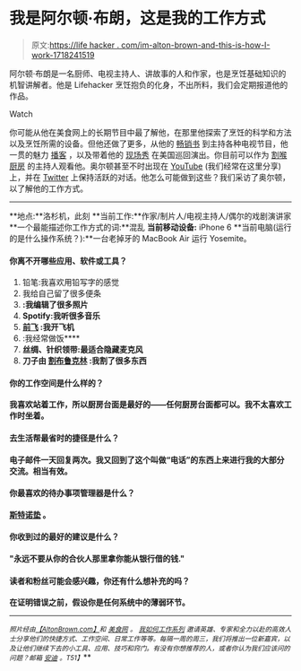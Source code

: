 # 我是阿尔顿·布朗，这是我的工作方式

> 原文:[https://life hacker . com/im-alton-brown-and-this-is-how-I-work-1718241519](https://lifehacker.com/im-alton-brown-and-this-is-how-i-work-1718241519)

阿尔顿·布朗是一名厨师、电视主持人、讲故事的人和作家，也是烹饪基础知识的机智讲解者。他是 Lifehacker 烹饪抱负的化身，不出所料，我们会定期报道他的作品。

Watch

你可能从他在美食网上的长期节目中最了解他，在那里他探索了烹饪的科学和方法以及烹饪所需的设备。但他还做了更多，从他的 [畅销书](http://www.amazon.com/Alton-Brown/e/B001JRWOIO/ref=sr_ntt_srch_lnk_1?asc_campaign=InlineText&asc_refurl=https://lifehacker.com/im-alton-brown-and-this-is-how-i-work-1718241519&asc_source=&qid=1437595509&sr=8-1&tag=kinjalifehackerlink-20) 到主持各种电视节目，他一贯的魅力 [播客](http://altonbrown.com/altonblog/the-alton-browncast-podcast/) ，以及带着他的 [现场秀](http://www.altonbrowntour.com/) 在美国巡回演出。你目前可以作为 [割喉厨房](http://www.foodnetwork.com/shows/cutthroat-kitchen.html) 的主持人观看他。奥尔顿甚至不时出现在 [YouTube](https://www.youtube.com/channel/UCfDNi1aEljAQ17mUrfUjkvg) (我们经常在这里分享)上，并在 [Twitter](https://twitter.com/altonbrown) 上保持活跃的对话。他怎么可能做到这些？我们采访了奥尔顿，以了解他的工作方式。

* * *

**地点:**洛杉机，此刻
**当前工作:**作家/制片人/电视主持人/偶尔的戏剧演讲家
**一个最能描述你工作方式的词:**混乱
**当前移动设备:** iPhone 6
**当前电脑(运行的是什么操作系统？):**一台老掉牙的 MacBook Air 运行 Yosemite。

#### 你离不开哪些应用、软件或工具？

1.  铅笔:我喜欢用铅写字的感觉
2.  我给自己留了很多便条
3.  [](http://afterlight.us/)**:我编辑了很多照片**
4.  **Spotify:我听很多音乐**
5.  **[**前飞**](https://www.foreflight.com/) :我开飞机**
6.  **[](http://thermoworks.com/products/thermapen?tw=GIZMODOMEDIAGROUP)**:我经常做饭****
7.  ******丝绸、针织领带**:最适合隐藏麦克风****
8.  ******刀子由** [**割布鲁克林**](http://cutbrooklyn.com/) :我割了很多东西****

#### ****你的工作空间是什么样的？****

****我喜欢站着工作，所以厨房台面是最好的——任何厨房台面都可以。我不太喜欢工作时坐着。****

#### ****去生活帮最省时的捷径是什么？****

****电子邮件一天回复两次。我又回到了这个叫做“电话”的东西上来进行我的大部分交流。相当有效。**** 

#### ****你最喜欢的待办事项管理器是什么？****

****[斯特诺垫](http://www.amazon.com/dp/B002HFJCXM/ref=cm_sw_r_tw_dp_qC.Rvb1TE33GM?asc_campaign=InlineText&asc_refurl=https://lifehacker.com/im-alton-brown-and-this-is-how-i-work-1718241519&asc_source=&tag=kinjalifehackerlink-20) 。**** 

#### ****你收到过的最好的建议是什么？****

****"永远不要从你的合伙人那里拿你能从银行借的钱."****

#### ****读者和粉丝可能会感兴趣，你还有什么想补充的吗？****

****在证明错误之前，假设你是任何系统中的薄弱环节。****

* * *

****<small>*照片经由*</small>[<small>*【AltonBrown.com】*</small>](http://AltonBrown.com)<small>*和*</small> [<small>*美食网*</small>](http://www.foodnetwork.com/chefs/alton-brown/bio.html) <small>*。*</small> [<small>*我如何工作系列*</small>](http://lifehacker.com/how-i-work/#_ga=1.9298677.1720946729.1390842781) <small>*邀请英雄、专家和全力以赴的高效人士分享他们的快捷方式、工作空间、日常工作等等。每隔一周的周三，我们将推出一位新嘉宾，以及让他们继续下去的小工具、应用、技巧和窍门。有没有你想推荐的人，或者你认为我们应该问的问题？邮箱*</small> [<small>*安迪*</small>](mailto:andy@lifehacker.com) <small>*。*T51】</small>****